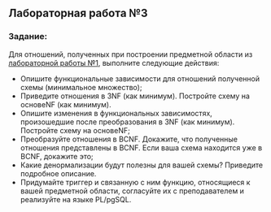 <h2>Лабораторная работа №3</h2>
<h3>Задание:</h3>

<p>Для отношений, полученных при построении предметной области из <a href="https://github.com/KamillaT/db_lab_1_ITMO">лабораторной работы №1</a>, выполните следующие действия:</p>

<ul><li>Опишите функциональные зависимости для отношений полученной схемы (минимальное множество);</li>
<li>Приведите отношения в 3NF (как минимум). Постройте схему на основеNF (как минимум).</li>
<li>Опишите изменения в функциональных зависимостях, произошедшие после преобразования в 3NF (как минимум). Постройте схему на основеNF;</li>
<li>Преобразуйте отношения в BCNF. Докажите, что полученные отношения представлены в BCNF. Если ваша схема находится уже в BCNF, докажите это;</li>
<li>Какие денормализации будут полезны для вашей схемы? Приведите подробное описание.</li>
<li>Придумайте триггер и связанную с ним функцию, относящиеся к вашей предметной области, согласуйте их с преподавателем и реализуйте на языке PL/pgSQL.</li></ul>
